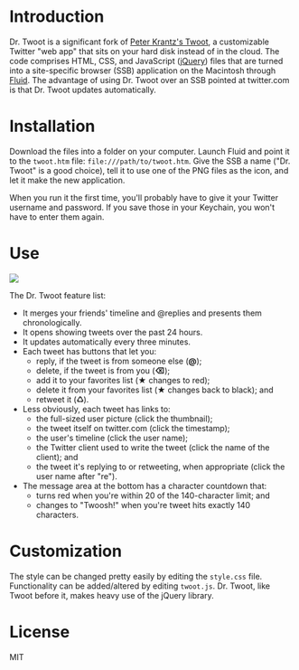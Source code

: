 # Introduction #

Dr. Twoot is a significant fork of [Peter Krantz's Twoot][1], a customizable Twitter "web app" that sits on your hard disk instead of in the cloud. The code comprises HTML, CSS, and JavaScript ([jQuery][2]) files that are turned into a site-specific browser (SSB) application on the Macintosh through [Fluid][3]. The advantage of using Dr. Twoot over an SSB pointed at twitter.com is that Dr. Twoot updates automatically.

# Installation #

Download the files into a folder on your computer. Launch Fluid and point it to the `twoot.htm` file: `file:///path/to/twoot.htm`. Give the SSB a name ("Dr. Twoot" is a good choice), tell it to use one of the PNG files as the icon, and let it make the new application.

When you run it the first time, you'll probably have to give it your Twitter username and password. If you save those in your Keychain, you won't have to enter them again.

# Use #

<img class="ss" src="http://www.leancrew.com/all-this/images/drtwoot-streamlined.png" />

The Dr. Twoot feature list:

* It merges your friends' timeline and @replies and presents them chronologically.
* It opens showing tweets over the past 24 hours.
* It updates automatically every three minutes.
* Each tweet has buttons that let you:
    * reply, if the tweet is from someone else (**@**);
    * delete, if the tweet is from you (**⌫**);
    * add it to your favorites list (**★** changes to red);
    * delete it from your favorites list (**★** changes back to black); and
    * retweet it (**♺**).
* Less obviously, each tweet has links to:
    * the full-sized user picture (click the thumbnail);
    * the tweet itself on twitter.com (click the timestamp);
    * the user's timeline (click the user name);
    * the Twitter client used to write the tweet (click the name of the client); and
    * the tweet it's replying to or retweeting, when appropriate (click the user name after "re").
* The message area at the bottom has a character countdown that:
    * turns red when you're within 20 of the 140-character limit; and
    * changes to "Twoosh!" when you're tweet hits exactly 140 characters.

# Customization #

The style can be changed pretty easily by editing the `style.css` file. Functionality can be added/altered by editing `twoot.js`. Dr. Twoot, like Twoot before it, makes heavy use of the jQuery library.

# License #

MIT





[1]: http://www.peterkrantz.com/2008/twitter-client-with-fluid-and-jquery/
[2]: http://jquery.com/
[3]: http://fluidapp.com/
